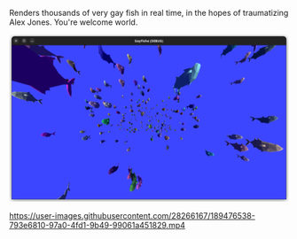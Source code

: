 
Renders thousands of very gay fish in real time, in the hopes of traumatizing Alex Jones. You're welcome world.


![image](pics/fishe.png)


https://user-images.githubusercontent.com/28266167/189476538-793e6810-97a0-4fd1-9b49-99061a451829.mp4

<!-- this MP4 is available in the repo, but Github refused to play it when I commited it like a civilized person. So it's also hosted separately on their CDN now :') -->
